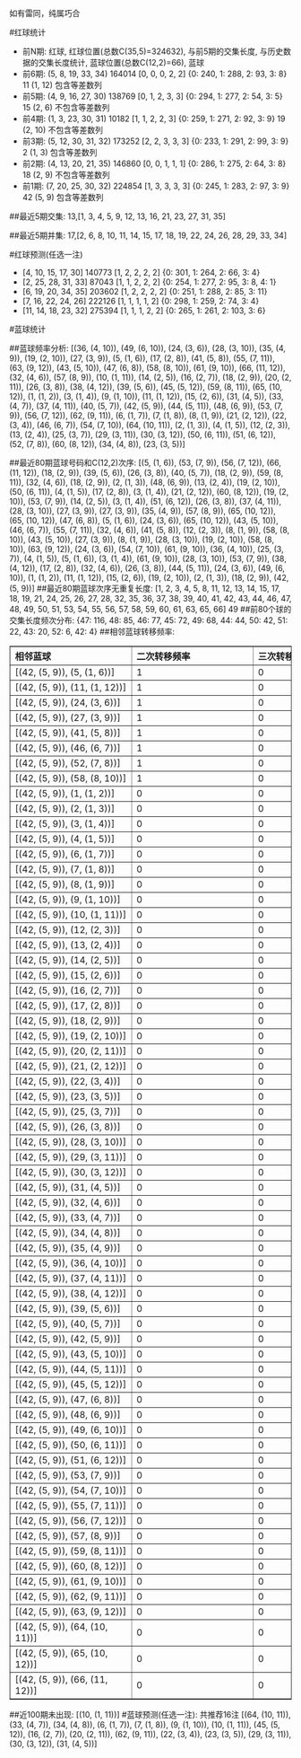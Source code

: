 <!-- 
.. title: 大乐透11082期(2011-07-16)数据分析报告
.. slug: dlott-11082-2011-07-16-report
.. date: 2011-07-17 08:00:00 UTC+08:00
.. tags: Lottery
.. link: 
.. description: 
.. type: text
-->

如有雷同，纯属巧合

<!-- TEASER_END-->

#红球统计

- 前N期: 红球, 红球位置(总数C(35,5)=324632), 与前5期的交集长度, 与历史数据的交集长度统计, 蓝球位置(总数C(12,2)=66), 蓝球
- 前6期: (5, 8, 19, 33, 34) 164014 [0, 0, 0, 2, 2] {0: 240, 1: 288, 2: 93, 3: 8} 11 (1, 12) 包含等差数列
- 前5期: (4, 9, 16, 27, 30) 138769 [0, 1, 2, 3, 3] {0: 294, 1: 277, 2: 54, 3: 5} 15 (2, 6) 不包含等差数列
- 前4期: (1, 3, 23, 30, 31) 10182 [1, 1, 2, 2, 3] {0: 259, 1: 271, 2: 92, 3: 9} 19 (2, 10) 不包含等差数列
- 前3期: (5, 12, 30, 31, 32) 173252 [2, 2, 3, 3, 3] {0: 233, 1: 291, 2: 99, 3: 9} 2 (1, 3) 包含等差数列
- 前2期: (4, 13, 20, 21, 35) 146860 [0, 0, 1, 1, 1] {0: 286, 1: 275, 2: 64, 3: 8} 18 (2, 9) 不包含等差数列
- 前1期: (7, 20, 25, 30, 32) 224854 [1, 3, 3, 3, 3] {0: 245, 1: 283, 2: 97, 3: 9} 42 (5, 9) 包含等差数列

##最近5期交集:
13,[1, 3, 4, 5, 9, 12, 13, 16, 21, 23, 27, 31, 35]

##最近5期并集:
17,[2, 6, 8, 10, 11, 14, 15, 17, 18, 19, 22, 24, 26, 28, 29, 33, 34]

#红球预测(任选一注)

- [4, 10, 15, 17, 30] 140773 [1, 2, 2, 2, 2] {0: 301, 1: 264, 2: 66, 3: 4}
- [2, 25, 28, 31, 33] 87043 [1, 1, 2, 2, 2] {0: 254, 1: 277, 2: 95, 3: 8, 4: 1}
- [6, 19, 20, 34, 35] 203602 [1, 2, 2, 2, 2] {0: 251, 1: 288, 2: 85, 3: 11}
- [7, 16, 22, 24, 26] 222126 [1, 1, 1, 1, 2] {0: 298, 1: 259, 2: 74, 3: 4}
- [11, 14, 18, 23, 32] 275394 [1, 1, 1, 2, 2] {0: 265, 1: 261, 2: 103, 3: 6}

#蓝球统计

##蓝球频率分析:
[(36, (4, 10)), (49, (6, 10)), (24, (3, 6)), (28, (3, 10)), (35, (4, 9)), (19, (2, 10)), (27, (3, 9)), (5, (1, 6)), (17, (2, 8)), (41, (5, 8)), (55, (7, 11)), (63, (9, 12)), (43, (5, 10)), (47, (6, 8)), (58, (8, 10)), (61, (9, 10)), (66, (11, 12)), (32, (4, 6)), (57, (8, 9)), (10, (1, 11)), (14, (2, 5)), (16, (2, 7)), (18, (2, 9)), (20, (2, 11)), (26, (3, 8)), (38, (4, 12)), (39, (5, 6)), (45, (5, 12)), (59, (8, 11)), (65, (10, 12)), (1, (1, 2)), (3, (1, 4)), (9, (1, 10)), (11, (1, 12)), (15, (2, 6)), (31, (4, 5)), (33, (4, 7)), (37, (4, 11)), (40, (5, 7)), (42, (5, 9)), (44, (5, 11)), (48, (6, 9)), (53, (7, 9)), (56, (7, 12)), (62, (9, 11)), (6, (1, 7)), (7, (1, 8)), (8, (1, 9)), (21, (2, 12)), (22, (3, 4)), (46, (6, 7)), (54, (7, 10)), (64, (10, 11)), (2, (1, 3)), (4, (1, 5)), (12, (2, 3)), (13, (2, 4)), (25, (3, 7)), (29, (3, 11)), (30, (3, 12)), (50, (6, 11)), (51, (6, 12)), (52, (7, 8)), (60, (8, 12)), (34, (4, 8)), (23, (3, 5))]

##最近80期蓝球号码和C(12,2)次序:
[(5, (1, 6)), (53, (7, 9)), (56, (7, 12)), (66, (11, 12)), (18, (2, 9)), (39, (5, 6)), (26, (3, 8)), (40, (5, 7)), (18, (2, 9)), (59, (8, 11)), (32, (4, 6)), (18, (2, 9)), (2, (1, 3)), (48, (6, 9)), (13, (2, 4)), (19, (2, 10)), (50, (6, 11)), (4, (1, 5)), (17, (2, 8)), (3, (1, 4)), (21, (2, 12)), (60, (8, 12)), (19, (2, 10)), (53, (7, 9)), (14, (2, 5)), (3, (1, 4)), (51, (6, 12)), (26, (3, 8)), (37, (4, 11)), (28, (3, 10)), (27, (3, 9)), (27, (3, 9)), (35, (4, 9)), (57, (8, 9)), (65, (10, 12)), (65, (10, 12)), (47, (6, 8)), (5, (1, 6)), (24, (3, 6)), (65, (10, 12)), (43, (5, 10)), (46, (6, 7)), (55, (7, 11)), (32, (4, 6)), (41, (5, 8)), (12, (2, 3)), (8, (1, 9)), (58, (8, 10)), (43, (5, 10)), (27, (3, 9)), (8, (1, 9)), (28, (3, 10)), (19, (2, 10)), (58, (8, 10)), (63, (9, 12)), (24, (3, 6)), (54, (7, 10)), (61, (9, 10)), (36, (4, 10)), (25, (3, 7)), (4, (1, 5)), (5, (1, 6)), (3, (1, 4)), (61, (9, 10)), (28, (3, 10)), (53, (7, 9)), (38, (4, 12)), (17, (2, 8)), (32, (4, 6)), (26, (3, 8)), (44, (5, 11)), (24, (3, 6)), (49, (6, 10)), (1, (1, 2)), (11, (1, 12)), (15, (2, 6)), (19, (2, 10)), (2, (1, 3)), (18, (2, 9)), (42, (5, 9))]
##最近80期蓝球次序无重复长度:
[1, 2, 3, 4, 5, 8, 11, 12, 13, 14, 15, 17, 18, 19, 21, 24, 25, 26, 27, 28, 32, 35, 36, 37, 38, 39, 40, 41, 42, 43, 44, 46, 47, 48, 49, 50, 51, 53, 54, 55, 56, 57, 58, 59, 60, 61, 63, 65, 66] 49
##前80个球的交集长度频次分布:
{47: 116, 48: 85, 46: 77, 45: 72, 49: 68, 44: 44, 50: 42, 51: 22, 43: 20, 52: 6, 42: 4}
##相邻蓝球转移频率:
<table border="1" class="table table-striped dataframe">
  <thead>
    <tr style="text-align: left;">
      <th style="min-width: 200px;">相邻蓝球</th>
      <th style="min-width: 200px;">二次转移频率</th>
      <th style="min-width: 200px;">三次转移频率</th>
    </tr>
  </thead>
  <tbody>
    <tr>
      <td>    [(42, (5, 9)), (5, (1, 6))]</td>
      <td> 1</td>
      <td> 0</td>
    </tr>
    <tr>
      <td>  [(42, (5, 9)), (11, (1, 12))]</td>
      <td> 1</td>
      <td> 0</td>
    </tr>
    <tr>
      <td>   [(42, (5, 9)), (24, (3, 6))]</td>
      <td> 1</td>
      <td> 0</td>
    </tr>
    <tr>
      <td>   [(42, (5, 9)), (27, (3, 9))]</td>
      <td> 1</td>
      <td> 0</td>
    </tr>
    <tr>
      <td>   [(42, (5, 9)), (41, (5, 8))]</td>
      <td> 1</td>
      <td> 0</td>
    </tr>
    <tr>
      <td>   [(42, (5, 9)), (46, (6, 7))]</td>
      <td> 1</td>
      <td> 0</td>
    </tr>
    <tr>
      <td>   [(42, (5, 9)), (52, (7, 8))]</td>
      <td> 1</td>
      <td> 0</td>
    </tr>
    <tr>
      <td>  [(42, (5, 9)), (58, (8, 10))]</td>
      <td> 1</td>
      <td> 0</td>
    </tr>
    <tr>
      <td>    [(42, (5, 9)), (1, (1, 2))]</td>
      <td> 0</td>
      <td> 0</td>
    </tr>
    <tr>
      <td>    [(42, (5, 9)), (2, (1, 3))]</td>
      <td> 0</td>
      <td> 0</td>
    </tr>
    <tr>
      <td>    [(42, (5, 9)), (3, (1, 4))]</td>
      <td> 0</td>
      <td> 0</td>
    </tr>
    <tr>
      <td>    [(42, (5, 9)), (4, (1, 5))]</td>
      <td> 0</td>
      <td> 0</td>
    </tr>
    <tr>
      <td>    [(42, (5, 9)), (6, (1, 7))]</td>
      <td> 0</td>
      <td> 0</td>
    </tr>
    <tr>
      <td>    [(42, (5, 9)), (7, (1, 8))]</td>
      <td> 0</td>
      <td> 0</td>
    </tr>
    <tr>
      <td>    [(42, (5, 9)), (8, (1, 9))]</td>
      <td> 0</td>
      <td> 0</td>
    </tr>
    <tr>
      <td>   [(42, (5, 9)), (9, (1, 10))]</td>
      <td> 0</td>
      <td> 0</td>
    </tr>
    <tr>
      <td>  [(42, (5, 9)), (10, (1, 11))]</td>
      <td> 0</td>
      <td> 0</td>
    </tr>
    <tr>
      <td>   [(42, (5, 9)), (12, (2, 3))]</td>
      <td> 0</td>
      <td> 0</td>
    </tr>
    <tr>
      <td>   [(42, (5, 9)), (13, (2, 4))]</td>
      <td> 0</td>
      <td> 0</td>
    </tr>
    <tr>
      <td>   [(42, (5, 9)), (14, (2, 5))]</td>
      <td> 0</td>
      <td> 0</td>
    </tr>
    <tr>
      <td>   [(42, (5, 9)), (15, (2, 6))]</td>
      <td> 0</td>
      <td> 0</td>
    </tr>
    <tr>
      <td>   [(42, (5, 9)), (16, (2, 7))]</td>
      <td> 0</td>
      <td> 0</td>
    </tr>
    <tr>
      <td>   [(42, (5, 9)), (17, (2, 8))]</td>
      <td> 0</td>
      <td> 0</td>
    </tr>
    <tr>
      <td>   [(42, (5, 9)), (18, (2, 9))]</td>
      <td> 0</td>
      <td> 0</td>
    </tr>
    <tr>
      <td>  [(42, (5, 9)), (19, (2, 10))]</td>
      <td> 0</td>
      <td> 0</td>
    </tr>
    <tr>
      <td>  [(42, (5, 9)), (20, (2, 11))]</td>
      <td> 0</td>
      <td> 0</td>
    </tr>
    <tr>
      <td>  [(42, (5, 9)), (21, (2, 12))]</td>
      <td> 0</td>
      <td> 0</td>
    </tr>
    <tr>
      <td>   [(42, (5, 9)), (22, (3, 4))]</td>
      <td> 0</td>
      <td> 0</td>
    </tr>
    <tr>
      <td>   [(42, (5, 9)), (23, (3, 5))]</td>
      <td> 0</td>
      <td> 0</td>
    </tr>
    <tr>
      <td>   [(42, (5, 9)), (25, (3, 7))]</td>
      <td> 0</td>
      <td> 0</td>
    </tr>
    <tr>
      <td>   [(42, (5, 9)), (26, (3, 8))]</td>
      <td> 0</td>
      <td> 0</td>
    </tr>
    <tr>
      <td>  [(42, (5, 9)), (28, (3, 10))]</td>
      <td> 0</td>
      <td> 0</td>
    </tr>
    <tr>
      <td>  [(42, (5, 9)), (29, (3, 11))]</td>
      <td> 0</td>
      <td> 0</td>
    </tr>
    <tr>
      <td>  [(42, (5, 9)), (30, (3, 12))]</td>
      <td> 0</td>
      <td> 0</td>
    </tr>
    <tr>
      <td>   [(42, (5, 9)), (31, (4, 5))]</td>
      <td> 0</td>
      <td> 0</td>
    </tr>
    <tr>
      <td>   [(42, (5, 9)), (32, (4, 6))]</td>
      <td> 0</td>
      <td> 0</td>
    </tr>
    <tr>
      <td>   [(42, (5, 9)), (33, (4, 7))]</td>
      <td> 0</td>
      <td> 0</td>
    </tr>
    <tr>
      <td>   [(42, (5, 9)), (34, (4, 8))]</td>
      <td> 0</td>
      <td> 0</td>
    </tr>
    <tr>
      <td>   [(42, (5, 9)), (35, (4, 9))]</td>
      <td> 0</td>
      <td> 0</td>
    </tr>
    <tr>
      <td>  [(42, (5, 9)), (36, (4, 10))]</td>
      <td> 0</td>
      <td> 0</td>
    </tr>
    <tr>
      <td>  [(42, (5, 9)), (37, (4, 11))]</td>
      <td> 0</td>
      <td> 0</td>
    </tr>
    <tr>
      <td>  [(42, (5, 9)), (38, (4, 12))]</td>
      <td> 0</td>
      <td> 0</td>
    </tr>
    <tr>
      <td>   [(42, (5, 9)), (39, (5, 6))]</td>
      <td> 0</td>
      <td> 0</td>
    </tr>
    <tr>
      <td>   [(42, (5, 9)), (40, (5, 7))]</td>
      <td> 0</td>
      <td> 0</td>
    </tr>
    <tr>
      <td>   [(42, (5, 9)), (42, (5, 9))]</td>
      <td> 0</td>
      <td> 0</td>
    </tr>
    <tr>
      <td>  [(42, (5, 9)), (43, (5, 10))]</td>
      <td> 0</td>
      <td> 0</td>
    </tr>
    <tr>
      <td>  [(42, (5, 9)), (44, (5, 11))]</td>
      <td> 0</td>
      <td> 0</td>
    </tr>
    <tr>
      <td>  [(42, (5, 9)), (45, (5, 12))]</td>
      <td> 0</td>
      <td> 0</td>
    </tr>
    <tr>
      <td>   [(42, (5, 9)), (47, (6, 8))]</td>
      <td> 0</td>
      <td> 0</td>
    </tr>
    <tr>
      <td>   [(42, (5, 9)), (48, (6, 9))]</td>
      <td> 0</td>
      <td> 0</td>
    </tr>
    <tr>
      <td>  [(42, (5, 9)), (49, (6, 10))]</td>
      <td> 0</td>
      <td> 0</td>
    </tr>
    <tr>
      <td>  [(42, (5, 9)), (50, (6, 11))]</td>
      <td> 0</td>
      <td> 0</td>
    </tr>
    <tr>
      <td>  [(42, (5, 9)), (51, (6, 12))]</td>
      <td> 0</td>
      <td> 0</td>
    </tr>
    <tr>
      <td>   [(42, (5, 9)), (53, (7, 9))]</td>
      <td> 0</td>
      <td> 0</td>
    </tr>
    <tr>
      <td>  [(42, (5, 9)), (54, (7, 10))]</td>
      <td> 0</td>
      <td> 0</td>
    </tr>
    <tr>
      <td>  [(42, (5, 9)), (55, (7, 11))]</td>
      <td> 0</td>
      <td> 0</td>
    </tr>
    <tr>
      <td>  [(42, (5, 9)), (56, (7, 12))]</td>
      <td> 0</td>
      <td> 0</td>
    </tr>
    <tr>
      <td>   [(42, (5, 9)), (57, (8, 9))]</td>
      <td> 0</td>
      <td> 0</td>
    </tr>
    <tr>
      <td>  [(42, (5, 9)), (59, (8, 11))]</td>
      <td> 0</td>
      <td> 0</td>
    </tr>
    <tr>
      <td>  [(42, (5, 9)), (60, (8, 12))]</td>
      <td> 0</td>
      <td> 0</td>
    </tr>
    <tr>
      <td>  [(42, (5, 9)), (61, (9, 10))]</td>
      <td> 0</td>
      <td> 0</td>
    </tr>
    <tr>
      <td>  [(42, (5, 9)), (62, (9, 11))]</td>
      <td> 0</td>
      <td> 0</td>
    </tr>
    <tr>
      <td>  [(42, (5, 9)), (63, (9, 12))]</td>
      <td> 0</td>
      <td> 0</td>
    </tr>
    <tr>
      <td> [(42, (5, 9)), (64, (10, 11))]</td>
      <td> 0</td>
      <td> 0</td>
    </tr>
    <tr>
      <td> [(42, (5, 9)), (65, (10, 12))]</td>
      <td> 0</td>
      <td> 0</td>
    </tr>
    <tr>
      <td> [(42, (5, 9)), (66, (11, 12))]</td>
      <td> 0</td>
      <td> 0</td>
    </tr>
  </tbody>
</table>
##近100期未出现:
[(10, (1, 11))]
#蓝球预测(任选一注):
共推荐16注
[(64, (10, 11)), (33, (4, 7)), (34, (4, 8)), (6, (1, 7)), (7, (1, 8)), (9, (1, 10)), (10, (1, 11)), (45, (5, 12)), (16, (2, 7)), (20, (2, 11)), (62, (9, 11)), (22, (3, 4)), (23, (3, 5)), (29, (3, 11)), (30, (3, 12)), (31, (4, 5))]

